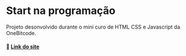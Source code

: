 
# Start na programação

Projeto desonvolvido durante o mini curo de HTML CSS e Javascript da OneBitcode.

#### 🔗 [Link do site](https://pet-one-bit-code.vercel.app/)
